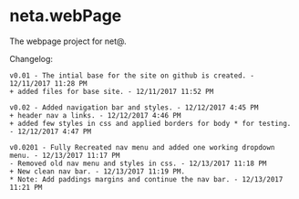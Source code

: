 # neta.webPage
The webpage project for net@.

Changelog:

    v0.01 - The intial base for the site on github is created. - 12/11/2017 11:28 PM
    + added files for base site. - 12/11/2017 11:52 PM 

    v0.02 - Added navigation bar and styles. - 12/12/2017 4:45 PM
    + header nav a links. - 12/12/2017 4:46 PM
    + added few styles in css and applied borders for body * for testing. - 12/12/2017 4:47 PM

    v0.0201 - Fully Recreated nav menu and added one working dropdown menu. - 12/13/2017 11:17 PM
    - Removed old nav menu and styles in css. - 12/13/2017 11:18 PM
    + New clean nav bar. - 12/13/2017 11:19 PM.
    * Note: Add paddings margins and continue the nav bar. - 12/13/2017 11:21 PM
